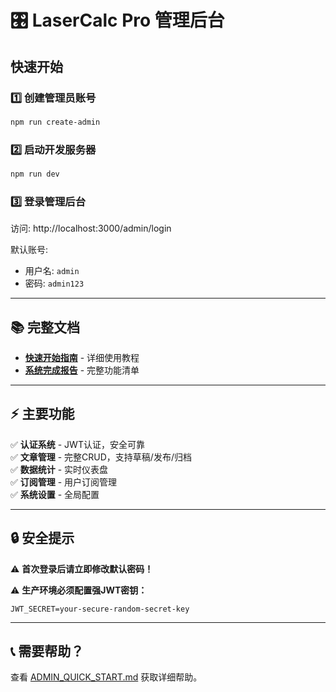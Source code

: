 # 🎛️ LaserCalc Pro 管理后台

## 快速开始

### 1️⃣ 创建管理员账号

```bash
npm run create-admin
```

### 2️⃣ 启动开发服务器

```bash
npm run dev
```

### 3️⃣ 登录管理后台

访问: http://localhost:3000/admin/login

默认账号:
- 用户名: `admin`
- 密码: `admin123`

---

## 📚 完整文档

- **[快速开始指南](./ADMIN_QUICK_START.md)** - 详细使用教程
- **[系统完成报告](./ADMIN_SYSTEM_COMPLETE.md)** - 完整功能清单

---

## ⚡ 主要功能

✅ **认证系统** - JWT认证，安全可靠  
✅ **文章管理** - 完整CRUD，支持草稿/发布/归档  
✅ **数据统计** - 实时仪表盘  
✅ **订阅管理** - 用户订阅管理  
✅ **系统设置** - 全局配置

---

## 🔒 安全提示

⚠️ **首次登录后请立即修改默认密码！**

⚠️ **生产环境必须配置强JWT密钥：**
```env
JWT_SECRET=your-secure-random-secret-key
```

---

## 📞 需要帮助？

查看 [ADMIN_QUICK_START.md](./ADMIN_QUICK_START.md) 获取详细帮助。











